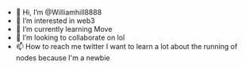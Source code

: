 - 👋 Hi, I’m @Williamhill8888
- 👀 I’m interested in web3
- 🌱 I’m currently learning Move  
- 💞️ I’m looking to collaborate on lol
- 📫 How to reach me twitter
I want to learn a lot about the running of nodes because I'm a newbie
<!---
Williamhill8888/Williamhill8888 is a ✨ special ✨ repository because its `README.md` (this file) appears on your GitHub profile.
You can click the Preview link to take a look at your changes.
--->
